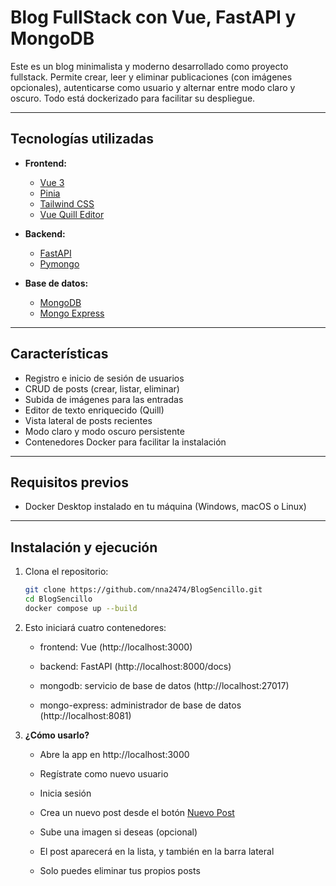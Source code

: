 # Blog FullStack con Vue, FastAPI y MongoDB

Este es un blog minimalista y moderno desarrollado como proyecto fullstack. Permite crear, leer y eliminar publicaciones (con imágenes opcionales), autenticarse como usuario y alternar entre modo claro y oscuro. Todo está dockerizado para facilitar su despliegue.

---

## Tecnologías utilizadas
- **Frontend:**
    - [Vue 3](https://vuejs.org/)
    - [Pinia](https://pinia.vuejs.org/)
    - [Tailwind CSS](https://tailwindcss.com/)
    - [Vue Quill Editor](https://vueup.github.io/vue-quill)

- **Backend:**
    - [FastAPI](https://fastapi.tiangolo.com/)
    - [Pymongo](https://pymongo.readthedocs.io/)

- **Base de datos:**
    - [MongoDB](https://www.mongodb.com/)
    - [Mongo Express](https://hub.docker.com/_/mongo-express)

---

## Características

- Registro e inicio de sesión de usuarios
- CRUD de posts (crear, listar, eliminar)
- Subida de imágenes para las entradas
- Editor de texto enriquecido (Quill)
- Vista lateral de posts recientes
- Modo claro y modo oscuro persistente
- Contenedores Docker para facilitar la instalación

---

## Requisitos previos

- Docker Desktop instalado en tu máquina (Windows, macOS o Linux)

---

## Instalación y ejecución

1. Clona el repositorio:

    ```bash
    git clone https://github.com/nna2474/BlogSencillo.git
    cd BlogSencillo
    docker compose up --build
    ```

2. Esto iniciará cuatro contenedores:
    - frontend: Vue (http://localhost:3000)

    - backend: FastAPI (http://localhost:8000/docs)

    - mongodb: servicio de base de datos (http://localhost:27017)
    - mongo-express: administrador de base de datos (http://localhost:8081)

3. **¿Cómo usarlo?**
    - Abre la app en http://localhost:3000

    - Regístrate como nuevo usuario

    - Inicia sesión

    - Crea un nuevo post desde el botón [Nuevo Post](http://localhost:3000/new-post)

    - Sube una imagen si deseas (opcional)

    - El post aparecerá en la lista, y también en la barra lateral

    - Solo puedes eliminar tus propios posts
